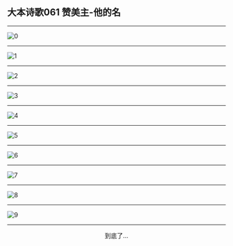 
## 大本诗歌061 赞美主-他的名
        
<div id="aplayer0"></div>

<div id="aplayer1"></div>

<div id="aplayer2"></div>

---

<img alt="0" data-original="/data/d0057/0">

---

<img alt="1" data-original="/data/d0057/1">

---

<img alt="2" data-original="/data/d0057/2">

---

<img alt="3" data-original="/data/d0057/3">

---

<img alt="4" data-original="/data/d0057/4">

---

<img alt="5" data-original="/data/d0057/5">

---

<img alt="6" data-original="/data/d0057/6">

---

<img alt="7" data-original="/data/d0057/7">

---

<img alt="8" data-original="/data/d0057/8">

---

<img alt="9" data-original="/data/d0057/9">

---

<p style="text-align: center">到底了...</p>

<script src="/js/dist-view.js"></script>

<script>
MAIN.id = 'd0057';
        
const ap0 = new APlayer({
    container: document.getElementById('aplayer0'),
    volume: 1,
    loop: 'none',
    preload: 'none',
    audio: [{
        name: 'D61.mp3',
        artist: '大本诗歌',
        url: 'https://res.wx.qq.com/voice/getvoice?mediaid=MzI0NTk3MDM5M18yMjQ3NTE2ODQ5',
        cover: '/favicon'
    }]
});
const ap1 = new APlayer({
    container: document.getElementById('aplayer1'),
    volume: 1,
    loop: 'none',
    preload: 'none',
    audio: [{
        name: 'D61第一节领唱.mp3',
        artist: '大本诗歌',
        url: 'https://res.wx.qq.com/voice/getvoice?mediaid=MzI0NTk3MDM5M18yMjQ3NTE2ODUw',
        cover: '/favicon'
    }]
});
const ap2 = new APlayer({
    container: document.getElementById('aplayer2'),
    volume: 1,
    loop: 'none',
    preload: 'none',
    audio: [{
        name: 'D61教唱版.mp3',
        artist: '大本诗歌',
        url: 'https://res.wx.qq.com/voice/getvoice?mediaid=MzI0NTk3MDM5M18yMjQ3NTE2ODUx',
        cover: '/favicon'
    }]
});
</script>
